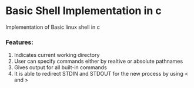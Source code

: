 # Basic Shell Implementation in c
Implementation of Basic linux shell in c <br>
### Features:
1) Indicates current working directory
2) User can specify commands either by realtive or absolute pathnames
3) Gives output for all built-in commands
4) It is able to redirect STDIN and STDOUT for the new process by using < and >
